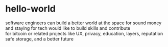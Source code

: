 # hello-world
software engineers can build a better world
at the space for sound money and staying for tech
would like to build skills and contribute  
for bitcoin or related projects like 
UX, privacy, education, layers, reputation
safe storage, and a better future
